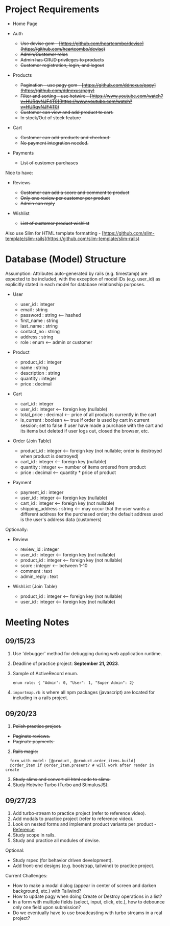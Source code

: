 # Project Requirements

* Home Page
* Auth

  * ~~Use devise gem - [https://github.com/heartcombo/devise](https://github.com/heartcombo/devise)~~
  * ~~Admin/Customer roles~~
  * ~~Admin has CRUD privileges to products~~
  * ~~Customer registration, login, and logout~~
* Products

  * ~~Pagination - use pagy gem - [https://github.com/ddnexus/pagy](https://github.com/ddnexus/pagy)~~
  * ~~Filter and sorting - use hotwire - [https://www.youtube.com/watch?v=HURqvNJF4T0](https://www.youtube.com/watch?v=HURqvNJF4T0)~~
  * ~~Customer can view and add product to cart.~~
  * ~~In stock/Out of stock feature~~
* Cart

  * ~~Customer can add products and checkout.~~
  * ~~No payment integration needed.~~
* Payments

  * ~~List of customer purchases~~

Nice to have:

* Reviews

  * ~~Customer can add a score and comment to product~~
  * ~~Only one review per customer per product~~
  * ~~Admin can reply~~
* Wishlist

  * ~~List of customer product wishlist~~

Also use Slim for HTML template formatting - [https://github.com/slim-template/slim-rails](https://github.com/slim-template/slim-rails)

# Database (Model) Structure

Assumption: Attributes auto-generated by rails (e.g. timestamp) are expected to be included, with the exception of model IDs (e.g. user_id) as explicitly stated in each model for database relationship purposes.

* User

  * user_id : integer
  * email : string
  * password : string <-- hashed
  * first_name : string
  * last_name : string
  * contact_no : string
  * address : string
  * role : enum <-- admin or customer
* Product

  * product_id : integer
  * name : string
  * description : string
  * quantity : integer
  * price : decimal
* Cart

  * cart_id : integer
  * user_id : integer <-- foreign key (nullable)
  * total_price : decimal <-- price of all products currently in the cart
  * is_current : boolean <-- true if order is used by cart in current session; set to false if user have made a purchase with the cart and its items but deleted if user logs out, closed the browser, etc.
* Order (Join Table)

  * product_id : integer <-- foreign key (not nullable; order is destroyed when product is destroyed)
  * cart_id : integer <-- foreign key (nullable)
  * quantity : integer <-- number of items ordered from product
  * price : decimal <-- quantity * price of product
* Payment

  * payment_id : integer
  * user_id : integer <-- foreign key (nullable)
  * cart_id : integer <-- foreign key (not nullable)
  * shipping_address : string <-- may occur that the user wants a different address for the purchased order; the default address used is the user's address data (customers)

Optionally:

* Review

  * review_id : integer
  * user_id : integer <-- foreign key (not nullable)
  * product_id : integer <-- foreign key (not nullable)
  * score : integer <-- between 1-10
  * comment : text
  * admin_reply : text
* WishList (Join Table)

  * product_id : integer <-- foreign key (not nullable)
  * user_id : integer <-- foreign key (not nullable)

# Meeting Notes

## 09/15/23

1. Use 'debugger' method for debugging during web application runtime.
2. Deadline of practice project: **September 21, 2023**.
3. Sample of ActiveRecord enum.

   ```
   enum role: { "Admin": 0, "User": 1, "Super Admin": 2}
   ```
4. `importmap.rb` is where all npm packages (javascript) are located for including in a rails project.

## 09/20/23

1. ~~Polish practice project.~~

* ~~Paginate reviews.~~
* ~~Paginate payments.~~

2. ~~Rails magic:~~

```
  form_with model: [@product, @product.order_items.build]
  @order_item if @order_item.present? # will work after render in create
```

3. ~~Study slims and convert all html code to slims.~~
4. ~~Study Hotwire Turbo (Turbo and StimulusJS).~~

## 09/27/23

1. Add turbo-stream to practice project (refer to reference video).
2. Add modals to practice project (refer to reference video).
3. Look on nested forms and implement product variants per product - [Reference](https://www.driftingruby.com/episodes/building-a-questionnaire)
4. Study scope in rails.
5. Study and practice all modules of devise.

Optional:

* Study rspec (for behavior driven development).
* Add front-end designs (e.g. bootstrap, tailwind) to practice project.

Current Challenges:

* How to make a modal dialog (appear in center of screen and darken background, etc.) with Tailwind?
* How to update pagy when doing Create or Destroy operations in a list?
* In a form with multiple fields (select, input, click, etc.), how to debounce only one field upon submission?
* Do we eventually have to use broadcasting with turbo streams in a real project?
